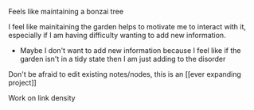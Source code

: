 Feels like maintaining a bonzai tree

I feel like mainitaining the garden helps to motivate me to interact with it, especially if I am having difficulty wanting to add new information.
-	Maybe I don't want to add new information because I feel like if the garden isn't in a tidy state then I am just adding to the disorder

Don't be afraid to edit existing notes/nodes, this is an [[ever expanding project]]

Work on link density